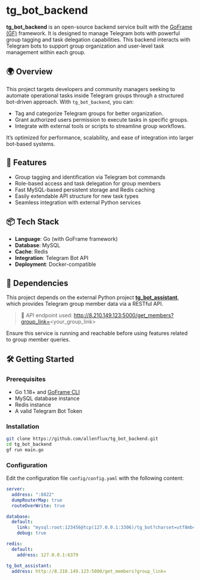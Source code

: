 # tg_bot_backend

**tg_bot_backend** is an open-source backend service built with the [GoFrame (GF)](https://goframe.org/) framework. It is designed to manage Telegram bots with powerful group tagging and task delegation capabilities. This backend interacts with Telegram bots to support group organization and user-level task management within each group.

## 🌍 Overview

This project targets developers and community managers seeking to automate operational tasks inside Telegram groups through a structured bot-driven approach. With `tg_bot_backend`, you can:

- Tag and categorize Telegram groups for better organization.
- Grant authorized users permission to execute tasks in specific groups.
- Integrate with external tools or scripts to streamline group workflows.

It’s optimized for performance, scalability, and ease of integration into larger bot-based systems.

## 🚀 Features

- Group tagging and identification via Telegram bot commands
- Role-based access and task delegation for group members
- Fast MySQL-based persistent storage and Redis caching
- Easily extendable API structure for new task types
- Seamless integration with external Python services

## 📦 Tech Stack

- **Language**: Go (with GoFrame framework)
- **Database**: MySQL
- **Cache**: Redis
- **Integration**: Telegram Bot API
- **Deployment**: Docker-compatible

## 🔗 Dependencies

This project depends on the external Python project [**tg_bot_assistant**](https://github.com/yourusername/tg_bot_assistant), which provides Telegram group member data via a RESTful API.

> 🔗 API endpoint used:
> http://8.210.149.123:5000/get_members?group_link=<your_group_link>


Ensure this service is running and reachable before using features related to group member queries.

## 🛠️ Getting Started

### Prerequisites

- Go 1.18+ and [GoFrame CLI](https://goframe.org/pages/viewpage.action?pageId=1114315)
- MySQL database instance
- Redis instance
- A valid Telegram Bot Token

### Installation

```bash
git clone https://github.com/allenflux/tg_bot_backend.git
cd tg_bot_backend
gf run main.go
```  

### Configuration

Edit the configuration file `config/config.yaml` with the following content:

```yaml
server:
  address: ":8822"
  dumpRouterMap: true
  routeOverWrite: true

database:
  default:
    link: "mysql:root:123456@tcp(127.0.0.1:3306)/tg_bot?charset=utf8mb4&parseTime=true&loc=Local"
    debug: true

redis:
  default:
    address: 127.0.0.1:6379

tg_bot_assistant:
  address: http://8.210.149.123:5000/get_members?group_link=
```